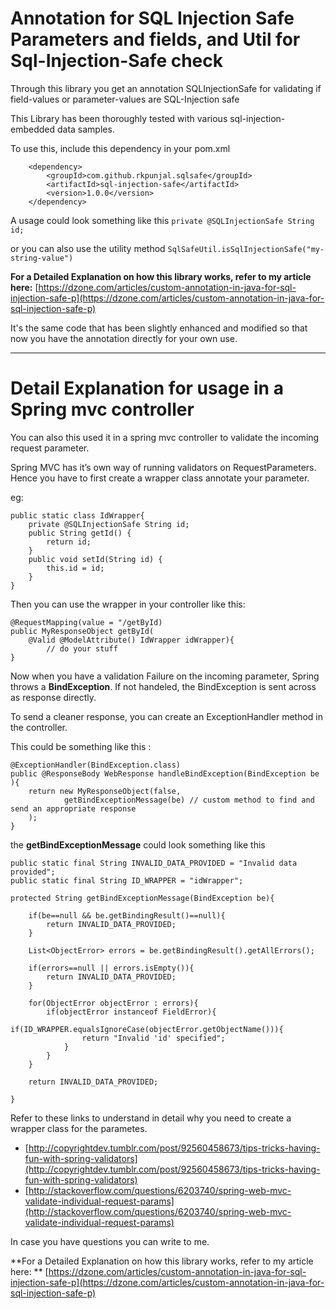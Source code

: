 # Annotation for SQL Injection Safe Parameters and fields, and Util for Sql-Injection-Safe check

Through this library you get an annotation SQLInjectionSafe for validating if field-values or parameter-values are SQL-Injection safe

This Library has been thoroughly tested with various sql-injection-embedded data samples.

To use this, include this dependency in your pom.xml

        <dependency>
            <groupId>com.github.rkpunjal.sqlsafe</groupId>
            <artifactId>sql-injection-safe</artifactId>
            <version>1.0.0</version>
        </dependency>

A usage could look something like this
`private @SQLInjectionSafe String id;`

or you can also use the utility method
`SqlSafeUtil.isSqlInjectionSafe("my-string-value")`


**For a Detailed Explanation on how this library works, refer to my article here:**
[https://dzone.com/articles/custom-annotation-in-java-for-sql-injection-safe-p](https://dzone.com/articles/custom-annotation-in-java-for-sql-injection-safe-p)

It's the same code that has been slightly enhanced and modified so that now you have the annotation directly for your own use.

---

# Detail Explanation for usage in a Spring mvc controller

You can also this used it in a spring mvc controller to validate the incoming request parameter.

Spring MVC has it’s own way of running validators on RequestParameters.
Hence you have to first create a wrapper class annotate your parameter.

eg:

	public static class IdWrapper{
		private @SQLInjectionSafe String id;
		public String getId() {
			return id;
		}
		public void setId(String id) {
			this.id = id;
		}
	}


Then you can use the wrapper in your controller like this:


	@RequestMapping(value = "/getById)
	public MyResponseObject getById(
		@Valid @ModelAttribute() IdWrapper idWrapper){
			// do your stuff
	}



Now when you have a validation Failure on the incoming parameter, Spring throws a **BindException**.
If not handeled, the BindException is sent across as response directly.

To send a cleaner response, you can create an ExceptionHandler method in the controller.

This could be something like this :

	@ExceptionHandler(BindException.class)
	public @ResponseBody WebResponse handleBindException(BindException be ){
		return new MyResponseObject(false,
				getBindExceptionMessage(be) // custom method to find and send an appropriate response
		);
	}


the **getBindExceptionMessage** could look something like this

    public static final String INVALID_DATA_PROVIDED = "Invalid data provided";
    public static final String ID_WRAPPER = "idWrapper";

    protected String getBindExceptionMessage(BindException be){

        if(be==null && be.getBindingResult()==null){
            return INVALID_DATA_PROVIDED;
        }

        List<ObjectError> errors = be.getBindingResult().getAllErrors();

        if(errors==null || errors.isEmpty()){
            return INVALID_DATA_PROVIDED;
        }

        for(ObjectError objectError : errors){
            if(objectError instanceof FieldError){
                if(ID_WRAPPER.equalsIgnoreCase(objectError.getObjectName())){
                    return "Invalid 'id' specified";
                }
            }
        }

        return INVALID_DATA_PROVIDED;

    }

Refer to these links to understand in detail why you need to create a wrapper class for the parametes.
- [http://copyrightdev.tumblr.com/post/92560458673/tips-tricks-having-fun-with-spring-validators](http://copyrightdev.tumblr.com/post/92560458673/tips-tricks-having-fun-with-spring-validators)
- [http://stackoverflow.com/questions/6203740/spring-web-mvc-validate-individual-request-params](http://stackoverflow.com/questions/6203740/spring-web-mvc-validate-individual-request-params)


In case you have questions you can write to me.


**For a Detailed Explanation on how this library works, refer to my article here: **
[https://dzone.com/articles/custom-annotation-in-java-for-sql-injection-safe-p](https://dzone.com/articles/custom-annotation-in-java-for-sql-injection-safe-p)